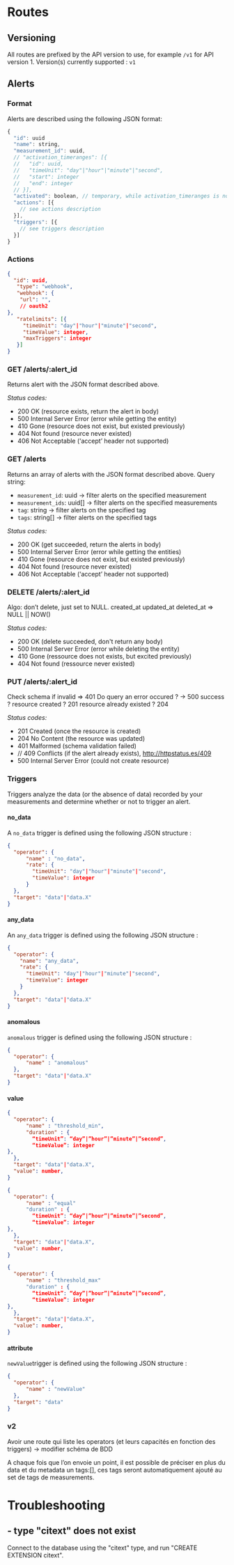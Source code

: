 # Routes

## Versioning

All routes are prefixed by the API version to use, for example `/v1` for API version 1.
Version(s) currently supported : `v1`

## Alerts

### Format
Alerts are described using the following JSON format:
```javascript
{
  "id": uuid
  "name": string,
  "measurement_id": uuid,
  // "activation_timeranges": [{
  //   "id": uuid,
  //   "timeUnit": "day"|"hour"|"minute"|"second",
  //   "start": integer
  //   "end": integer
  // }],
  "activated": boolean, // temporary, while activation_timeranges is not supported
  "actions": [{
    // see actions description
  }],
  "triggers": [{
    // see triggers description
  }]
}
```

### Actions

```json
{
  "id": uuid,
   "type": "webhook",
   "webhook": {
    "url": "",
    // oauth2
},
   "ratelimits": [{
     "timeUnit": "day"|"hour"|"minute"|"second",
     "timeValue": integer,
     "maxTriggers": integer
   }]
}
```

### GET /alerts/:alert_id

Returns alert with the JSON format described above.

*Status codes:*

- 200 OK (resource exists, return the alert in body)
- 500 Internal Server Error (error while getting the entity)
- 410 Gone (resource does not exist, but existed previously)
- 404 Not found (resource never existed)
- 406 Not Acceptable (‘accept’ header not supported)

### GET /alerts

Returns an array of alerts with the JSON format described above.
Query string:

- `measurement_id`: uuid -> filter alerts on the specified measurement
- `measurement_ids`: uuid[] -> filter alerts on the specified measurements
- `tag`: string -> filter alerts on the specified tag
- `tags`: string[] -> filter alerts on the specified tags

*Status codes:*

- 200 OK (get succeeded, return the alerts in body)
- 500 Internal Server Error (error while getting the entities)
- 410 Gone (resource does not exist, but existed previously)
- 404 Not found (resource never existed)
- 406 Not Acceptable (‘accept’ header not supported)

### DELETE /alerts/:alert_id
Algo: don’t delete, just set to NULL.
created_at
updated_at
deleted_at => NULL || NOW()

*Status codes:*

- 200 OK (delete succeeded, don't return any body)
- 500 Internal Server Error (error while deleting the entity)
- 410 Gone (ressource does not exists, but excited previously)
- 404 Not found (ressource never existed)

### PUT /alerts/:alert_id

Check schema
if invalid => 401
Do query
an error occured ? -> 500
success ?
resource created ? 201
resource already existed ? 204

*Status codes:*

- 201 Created (once the resource is created)
- 204 No Content (the resource was updated)
- 401 Malformed (schema validation failed)
- // 409 Conflicts (if the alert already exists), http://httpstatus.es/409
- 500 Internal Server Error (could not create resource)

### Triggers

Triggers analyze the data (or the absence of data) recorded by your measurements and determine whether or not to trigger an alert.

#### no_data
A `no_data` trigger is defined using the following JSON structure :
```json
{
  "operator": {
	  "name" : "no_data",
	  "rate": {
	    "timeUnit": "day"|"hour"|"minute"|"second",
	    "timeValue": integer
	  }
  },
  "target": "data"|"data.X"
}
```

#### any_data

An `any_data` trigger is defined using the following JSON structure :
```json
{
  "operator": {
    "name": "any_data",
    "rate": {
      "timeUnit": "day"|"hour"|"minute"|"second",
      "timeValue": integer
    }
  },
  "target": "data"|"data.X"
}
```

#### anomalous
`anomalous` trigger is defined using the following JSON structure :
```json
{
  "operator": {
	  "name" : "anomalous"
  },
  "target": "data"|"data.X"
}
```

#### value
```json
{
  "operator": {
	  "name" : "threshold_min",
	  "duration" : {
		“timeUnit”: “day”|”hour”|”minute”|”second”,
		“timeValue”: integer
},
  },
  "target": "data"|"data.X",
  "value": number,
}
```

```json
{
  "operator": {
	  "name" : "equal"
	  "duration" : {
		“timeUnit”: “day”|”hour”|”minute”|”second”,
		“timeValue”: integer
},
  },
  "target": "data"|"data.X",
  "value": number,
}
```








```json
{
  "operator": {
	  "name" : "threshold_max"
	  "duration" : {
		“timeUnit”: “day”|”hour”|”minute”|”second”,
		“timeValue”: integer
},
  },
  "target": "data"|"data.X",
  "value": number,
}
```


#### attribute
`newValue`trigger is defined using the following JSON structure :


```json
{
  "operator": {
	  "name" : "newValue"
  },
  "target": "data"
}
```




### v2

Avoir une route qui liste les operators (et leurs capacités en fonction des triggers) -> modifier schéma de BDD

A chaque fois que l’on envoie un point, il est possible de préciser en plus du data et du metadata un tags:[], ces tags seront automatiquement ajouté au set de tags de measurements.

# Troubleshooting

## - type "citext" does not exist
Connect to the database using the "citext" type, and run "CREATE EXTENSION citext".